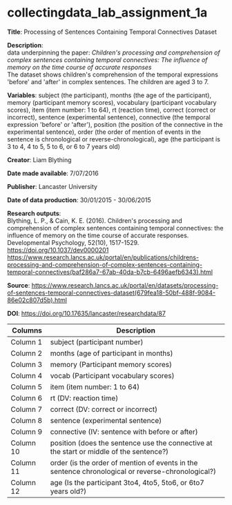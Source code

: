 # collectingdata_lab_assignment_1a

**Title**: Processing of Sentences Containing Temporal Connectives Dataset

**Description**:
<br>data underpinning the paper: *Children's processing and comprehension of complex sentences containing temporal connectives: The influence of memory on the time course of accurate responses*<br>The dataset shows children's comprehension of the temporal expressions 'before' and 'after' in complex sentences. The children are aged 3 to 7.

**Variables**:
subject (the participant), months (the age of the participant), memory (participant memory scores), vocabulary (participant vocabulary scores), item (item number: 1 to 64), rt (reaction time), correct (correct or incorrect), sentence (experimental sentence), connective (the temporal expression 'before' or 'after'), position (the position of the connective in the experimental sentence), order (the order of mention of events in the sentence is chronological or reverse-chronological), age (the participant is 3 to 4, 4 to 5, 5 to 6, or 6 to 7 years old)

**Creator**: Liam Blything

**Date made available**: 7/07/2016

**Publisher**: Lancaster University

**Date of data production**: 30/01/2015 - 30/06/2015

**Research outputs**:
<br>Blything, L. P., & Cain, K. E. (2016). Children's processing and comprehension of complex sentences containing temporal connectives: the influence of memory on the time course of accurate responses. Developmental Psychology, 52(10), 1517-1529. https://doi.org/10.1037/dev0000201<br>https://www.research.lancs.ac.uk/portal/en/publications/childrens-processing-and-comprehension-of-complex-sentences-containing-temporal-connectives(baf286a7-67ab-40da-b7cb-6496aefb6343).html

**Source**: https://www.research.lancs.ac.uk/portal/en/datasets/processing-of-sentences-temporal-connectives-dataset(679fea18-50bf-488f-9084-86e02c807d5b).html

**DOI**: https://doi.org/10.17635/lancaster/researchdata/87


| Columns | Description |
| ------------- | ------------- |
|Column 1 |subject (participant number)|
|Column 2 |months (age of participant in months)|
|Column 3 |memory (Participant memory scores)|
|Column 4 |vocab (Participant vocabulary scores)|
|Column 5 |item (item number: 1 to 64)|
|Column 6 |rt (DV: reaction time)|
|Column 7 |correct (DV: correct or incorrect)|
|Column 8 |sentence (experimental sentence)|
|Column 9 |connective (IV: sentence with before or after)|
|Column 10 |position (does the sentence use the connective at the start or middle of the sentence?)|
|Column 11 |order (is the order of mention of events in the sentence chronological or reverse-chronological?)|
|Column 12 |age (Is the participant 3to4, 4to5, 5to6, or 6to7 years old?)|
